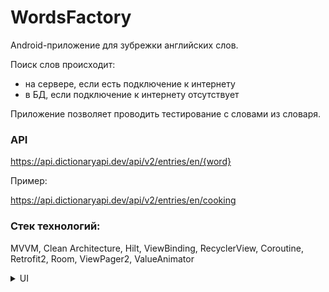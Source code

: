 # WordsFactory

Android-приложение для зубрежки английских слов.

Поиск слов происходит:
- на сервере, если есть подключение к интернету
- в БД, если подключение к интернету отсутствует

Приложение позволяет проводить тестирование с словами из словаря.


### API

https://api.dictionaryapi.dev/api/v2/entries/en/{word}

Пример:

https://api.dictionaryapi.dev/api/v2/entries/en/cooking 

### Стек технологий:

MVVM, Clean Architecture, Hilt, ViewBinding, RecyclerView, Coroutine, Retrofit2, Room, ViewPager2, ValueAnimator

<details><summary> UI </summary>

![словарь75](https://user-images.githubusercontent.com/94065894/187353291-f3807942-0fdb-478c-a08b-a09b3d7fa34f.png)

</details>
